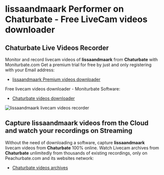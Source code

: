 # lissaandmaark Performer on Chaturbate - Free LiveCam videos downloader

## Chaturbate Live Videos Recorder

Monitor and record livecam videos of **lissaandmaark** from **Chaturbate** with Moniturbate.com
Get a premium trial for free by just and only registering with your Email address:
* [lissaandmaark Premium videos downloader](https://moniturbate.com/request-demo-licence-key.html)

Free livecam videos downloader - Moniturbate Software:
* [Chaturbate videos downloader](https://moniturbate.com/moniturbate-download-software.html)

![lissaandmaark livecam videos recorder](https://peachurnet.com/templates/moniturbate-software.png)


## Capture lissaandmaark videos from the Cloud and watch your recordings on Streaming

Without the need of downloading a software, capture **lissaandmaark** livecam videos from **Chaturbate** 100% online.
Watch Livecam archives from **Chaturbate** unlimitedly from thousands of existing recordings, only on Peachurbate.com and its websites network:
* [Chaturbate videos archives](https://peachurnet.com/)